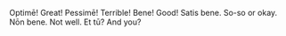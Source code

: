 Optimē!	Great! 
Pessimē!	Terrible! 
Bene!	Good! 
Satis	bene.	So-so	or	okay. 
Nōn	bene.	Not	well. 
Et	tū?	And you?
	